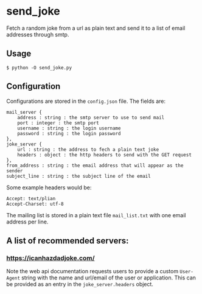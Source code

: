 # send_joke

Fetch a random joke from a url as plain text and send it to a list of email
addresses through smtp.

## Usage

    $ python -O send_joke.py

## Configuration

Configurations are stored in the `config.json` file. The fields are:

    mail_server {
        address : string : the smtp server to use to send mail
        port : integer : the smtp port
        username : string : the login username
        password : string : the login password
    },
    joke_server {
        url : string : the address to fech a plain text joke
        headers : object : the http headers to send with the GET request
    },
    from_address : string : the email address that will appear as the sender
    subject_line : string : the subject line of the email


Some example headers would be:

    Accept: text/plian
    Accept-Charset: utf-8
    

The mailing list is stored in a plain text file `mail_list.txt` with one email
address per line.

## A list of recommended servers:

### https://icanhazdadjoke.com/

Note the web api documentation requests users to provide a custom `User-Agent`
string with the name and url/email of the user or application. This can be
provided as an entry in the `joke_server.headers` object.
